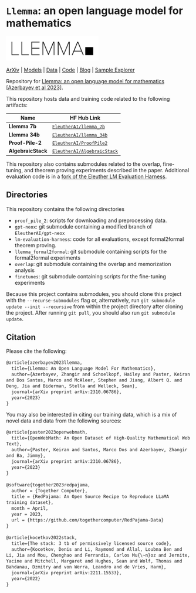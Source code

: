 # `Llemma`: an open language model for mathematics

<img src="./llemma.jpg" width="50%"/>
  
[ArXiv](http://arxiv.org/abs/2310.10631) | [Models](https://huggingface.co/EleutherAI/llemma_34b) | [Data](https://huggingface.co/datasets/EleutherAI/proof-pile-2) | [Code](https://github.com/EleutherAI/math-lm) | [Blog](https://blog.eleuther.ai/llemma/) | [Sample Explorer](https://llemma-demo.github.io/)

Repository for [Llemma: an open language model for mathematics [Azerbayev et al 2023]](https://arxiv.org/abs/2310.10631).

This repository hosts data and training code related to the following artifacts:

| Name | HF Hub Link |
| ---------- | ------------------ | 
| **Llemma 7b** |[`EleutherAI/llemma_7b`](https://huggingface.co/EleutherAI/llemma_7b)  | 
| **Llemma 34b** |[`EleutherAI/llemma_34b`](https://huggingface.co/EleutherAI/llemma_34b)  | 
| **Proof-Pile-2** |[`EleutherAI/ProofPile2`](https://huggingface.co/EleutherAI/proofpile2)  | 
| **AlgebraicStack** |[`EleutherAI/AlgebraicStack`](https://huggingface.co/EleutherAI/AlgebraicStack)  | 

This repository also contains submodules related to the overlap, fine-tuning, and theorem proving experiments described in the paper.
Additional evaluation code is in a [fork of the Eleuther LM Evaluation Harness](https://github.com/wellecks/lm-evaluation-harness).

## Directories 
This repository contains the following directories
- `proof_pile_2`: scripts for downloading and preprocessing data.
- `gpt-neox`: git submodule containing a modified branch of `EleutherAI/gpt-neox`
- `lm-evaluation-harness`: code for all evaluations, except formal2formal theorem proving.
- `llemma_formal2formal`: git submodule containing scripts for the formal2formal experiments
- `overlap`: git submodule containing the overlap and memorization analysis 
- `finetunes`: git submodule containing scripts for the fine-tuning experiments

Because this project contains submodules, you should clone this project with the `--recurse-submodules` flag or, alternatively, run `git submodule update --init --recursive` from within the project directory after cloning the project. After running `git pull`, you should also run `git submodule update`.

## Citation
Please cite the following:
```
@article{azerbayev2023llemma,
  title={Llemma: An Open Language Model For Mathematics}, 
  author={Azerbayev, Zhangir and Schoelkopf, Hailey and Paster, Keiran and Dos Santos, Marco and McAleer, Stephen and Jiang, Albert Q. and Deng, Jia and Biderman, Stella and Welleck, Sean},
  journal={arXiv preprint arXiv:2310.06786},
  year={2023}
}
```

You may also be interested in citing our training data, which is a mix of novel data and data from the following sources:
```
@article{paster2023openwebmath,
  title={OpenWebMath: An Open Dataset of High-Quality Mathematical Web Text},
  author={Paster, Keiran and Santos, Marco Dos and Azerbayev, Zhangir and Ba, Jimmy},
  journal={arXiv preprint arXiv:2310.06786},
  year={2023}
}

@software{together2023redpajama,
  author = {Together Computer},
  title = {RedPajama: An Open Source Recipe to Reproduce LLaMA training dataset},
  month = April,
  year = 2023,
  url = {https://github.com/togethercomputer/RedPajama-Data}
}

@article{kocetkov2022stack,
  title={The stack: 3 tb of permissively licensed source code},
  author={Kocetkov, Denis and Li, Raymond and Allal, Loubna Ben and Li, Jia and Mou, Chenghao and Ferrandis, Carlos Mu{\~n}oz and Jernite, Yacine and Mitchell, Margaret and Hughes, Sean and Wolf, Thomas and Bahdanau, Dzmitry and von Werra, Leandro and de Vries, Harm},
  journal={arXiv preprint arXiv:2211.15533},
  year={2022}
}
```
